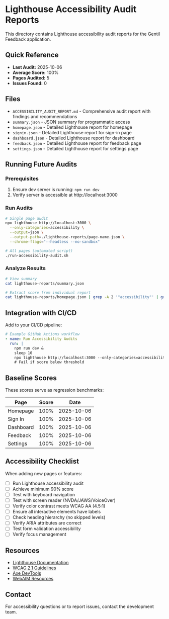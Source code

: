 # Lighthouse Accessibility Audit Reports

This directory contains Lighthouse accessibility audit reports for the Gentil Feedback application.

## Quick Reference

- **Last Audit:** 2025-10-06
- **Average Score:** 100%
- **Pages Audited:** 5
- **Issues Found:** 0

## Files

- `ACCESSIBILITY_AUDIT_REPORT.md` - Comprehensive audit report with findings and recommendations
- `summary.json` - JSON summary for programmatic access
- `homepage.json` - Detailed Lighthouse report for homepage
- `signin.json` - Detailed Lighthouse report for sign-in page
- `dashboard.json` - Detailed Lighthouse report for dashboard
- `feedback.json` - Detailed Lighthouse report for feedback page
- `settings.json` - Detailed Lighthouse report for settings page

## Running Future Audits

### Prerequisites
1. Ensure dev server is running: `npm run dev`
2. Verify server is accessible at http://localhost:3000

### Run Audits

```bash
# Single page audit
npx lighthouse http://localhost:3000 \
  --only-categories=accessibility \
  --output=json \
  --output-path=./lighthouse-reports/page-name.json \
  --chrome-flags="--headless --no-sandbox"

# All pages (automated script)
./run-accessibility-audit.sh
```

### Analyze Results

```bash
# View summary
cat lighthouse-reports/summary.json

# Extract score from individual report
cat lighthouse-reports/homepage.json | grep -A 2 '"accessibility"' | grep '"score"'
```

## Integration with CI/CD

Add to your CI/CD pipeline:

```yaml
# Example GitHub Actions workflow
- name: Run Accessibility Audits
  run: |
    npm run dev &
    sleep 10
    npx lighthouse http://localhost:3000 --only-categories=accessibility
    # Fail if score below threshold
```

## Baseline Scores

These scores serve as regression benchmarks:

| Page | Score | Date |
|------|-------|------|
| Homepage | 100% | 2025-10-06 |
| Sign In | 100% | 2025-10-06 |
| Dashboard | 100% | 2025-10-06 |
| Feedback | 100% | 2025-10-06 |
| Settings | 100% | 2025-10-06 |

## Accessibility Checklist

When adding new pages or features:

- [ ] Run Lighthouse accessibility audit
- [ ] Achieve minimum 90% score
- [ ] Test with keyboard navigation
- [ ] Test with screen reader (NVDA/JAWS/VoiceOver)
- [ ] Verify color contrast meets WCAG AA (4.5:1)
- [ ] Ensure all interactive elements have labels
- [ ] Check heading hierarchy (no skipped levels)
- [ ] Verify ARIA attributes are correct
- [ ] Test form validation accessibility
- [ ] Verify focus management

## Resources

- [Lighthouse Documentation](https://developers.google.com/web/tools/lighthouse)
- [WCAG 2.1 Guidelines](https://www.w3.org/WAI/WCAG21/quickref/)
- [Axe DevTools](https://www.deque.com/axe/devtools/)
- [WebAIM Resources](https://webaim.org/)

## Contact

For accessibility questions or to report issues, contact the development team.
